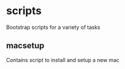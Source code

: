 # scripts
Bootstrap scripts for a variety of tasks

## macsetup
Contains script to install and setup a new mac
